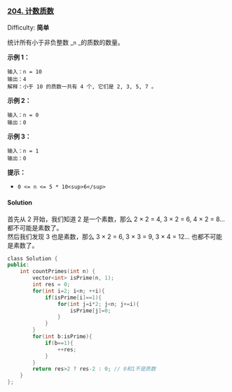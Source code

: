 ### [204\. 计数质数](https://leetcode-cn.com/problems/count-primes/)

Difficulty: **简单**


统计所有小于非负整数 _`n` _的质数的数量。

**示例 1：**

```
输入：n = 10
输出：4
解释：小于 10 的质数一共有 4 个, 它们是 2, 3, 5, 7 。
```

**示例 2：**

```
输入：n = 0
输出：0
```

**示例 3：**

```
输入：n = 1
输出：0
```

**提示：**

*   `0 <= n <= 5 * 10<sup>6</sup>`


#### Solution

首先从 2 开始，我们知道 2 是一个素数，那么 2 × 2 = 4, 3 × 2 = 6, 4 × 2 = 8... 都不可能是素数了。  
然后我们发现 3 也是素数，那么 3 × 2 = 6, 3 × 3 = 9, 3 × 4 = 12... 也都不可能是素数了。  

```cpp
​class Solution {
public:
    int countPrimes(int n) {
        vector<int> isPrime(n, 1);
        int res = 0;
        for(int i=2; i<n; ++i){
            if(isPrime[i]==1){
                for(int j=i*2; j<n; j+=i){
                    isPrime[j]=0;
                }
            }
        }
        for(int b:isPrime){
            if(b==1){
                ++res;
            }
        }
        return res>2 ? res-2 : 0; // 0和1不是质数
    }
};
```
